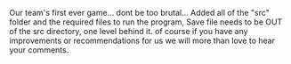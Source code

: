 Our team's first ever game... dont be too brutal... 
Added all of the "src" folder and the required files to run the program, Save file needs to be OUT of the src directory, one level behind it.
of course if you have any improvements or recommendations for us we will more than love to hear your comments.
